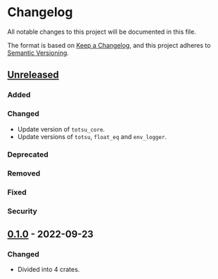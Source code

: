 # Changelog

All notable changes to this project will be documented in this file.

The format is based on [Keep a Changelog](https://keepachangelog.com/en/1.0.0/),
and this project adheres to [Semantic Versioning](https://semver.org/spec/v2.0.0.html).

## [Unreleased]
### Added
### Changed
- Update version of `totsu_core`.
- Update versions of `totsu`, `float_eq` and `env_logger`.
### Deprecated
### Removed
### Fixed
### Security

## [0.1.0] - 2022-09-23
### Changed
- Divided into 4 crates.


[unreleased]: https://github.com/convexbrain/Totsu/compare/totsu_f64lapack_v0.1.0...HEAD
[0.1.0]: https://github.com/convexbrain/Totsu/releases/tag/totsu_f64lapack_v0.1.0
